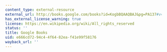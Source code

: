 ```yaml
---
content_type: external-resource
external_url: http://books.google.com/books?id=KogbBQAAQBAJ&pg=PA137#v=onepage
has_external_license_warning: true
license: https://en.wikipedia.org/wiki/All_rights_reserved
status: ''
title: Google Books
uid: e666cd72-94c4-4f64-82ea-f41e99f58176
wayback_url: ''
---
```

